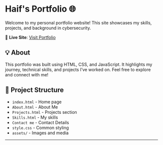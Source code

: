 # Haif's Portfolio 🌐

Welcome to my personal portfolio website! This site showcases my skills, projects, and background in cybersecurity.

🔗 **Live Site**: [Visit Portfolio](https://haif2227.github.io/Haif_Portfolio/)

## 💡 About

This portfolio was built using HTML, CSS, and JavaScript. It highlights my journey, technical skills, and projects I’ve worked on. Feel free to explore and connect with me!

## 📁 Project Structure

- `index.html` - Home page
- `About.html` - About Me
- `Projects.html` - Projects section
- `Skills.html` - My skills
- `Contact me` - Contact Details
- `style.css` - Common styling
- `assets/` - Images and media

---

